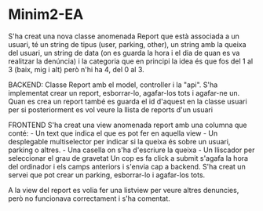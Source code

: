 # Minim2-EA
S'ha creat una nova classe anomenada Report que està associada a un usuari, té un string de tipus (user, parking, other), un string amb la queixa del usuari, 
un string de data (on es guarda la hora i el dia de quan es va realitzar la denúncia) i la categoria que en principi la idea és que fos del 1 al 3 (baix, mig i alt) 
però n'hi ha 4, del 0 al 3.


BACKEND:
  Classe Report amb el model, controller i la "api".
  S'ha implementat crear un report, esborrar-lo, agafar-los tots i agafar-ne un.
  Quan es crea un report també es guarda el id d'aquest en la classe usuari per si posteriorment es vol veure la llista de reports d'un usuari
 
 
 FRONTEND
  S'ha creat una view anomenada report amb una columna que conté:
    - Un text que indica el que es pot fer en aquella view
    - Un desplegable multiselector per indicar si la queixa és sobre un usuari, parking o altres.
    - Una casella on s'ha d'escriure la queixa
    - Un lliscador per seleccionar el grau de gravetat
  Un cop es fa click a submit s'agafa la hora del ordinador i els camps anteriors i s'envia cap a backend.
  S'ha creat un servei que pot crear un parking, esborrar-lo i agafar-los tots.
  
  A la view del report es volia fer una listview per veure altres denuncies, però no funcionava correctament i s'ha comentat. 
  
